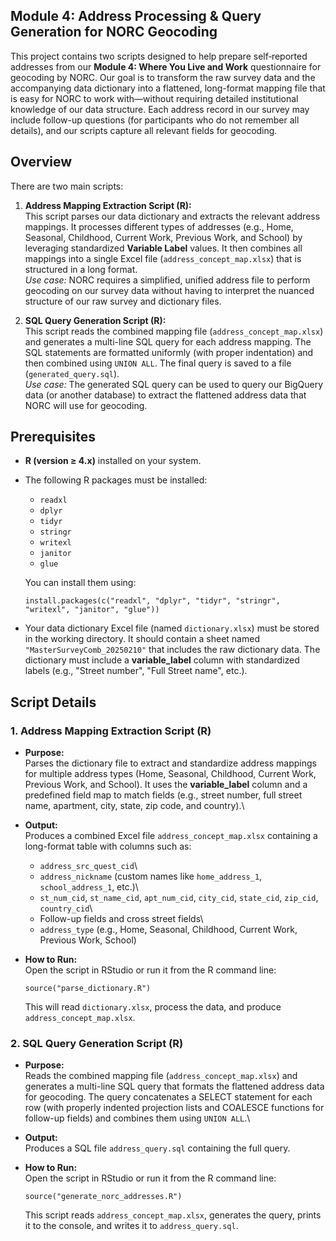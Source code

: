 ## Module 4: Address Processing & Query Generation for NORC Geocoding

This project contains two scripts designed to help prepare self‐reported addresses from our **Module 4: Where You Live and Work** questionnaire for geocoding by NORC. Our goal is to transform the raw survey data and the accompanying data dictionary into a flattened, long-format mapping file that is easy for NORC to work with—without requiring detailed institutional knowledge of our data structure. Each address record in our survey may include follow-up questions (for participants who do not remember all details), and our scripts capture all relevant fields for geocoding.

## Overview

There are two main scripts:

1.  **Address Mapping Extraction Script (R):**\
    This script parses our data dictionary and extracts the relevant address mappings. It processes different types of addresses (e.g., Home, Seasonal, Childhood, Current Work, Previous Work, and School) by leveraging standardized **Variable Label** values. It then combines all mappings into a single Excel file (`address_concept_map.xlsx`) that is structured in a long format.\
    *Use case:* NORC requires a simplified, unified address file to perform geocoding on our survey data without having to interpret the nuanced structure of our raw survey and dictionary files.

2.  **SQL Query Generation Script (R):**\
    This script reads the combined mapping file (`address_concept_map.xlsx`) and generates a multi-line SQL query for each address mapping. The SQL statements are formatted uniformly (with proper indentation) and then combined using `UNION ALL`. The final query is saved to a file (`generated_query.sql`).\
    *Use case:* The generated SQL query can be used to query our BigQuery data (or another database) to extract the flattened address data that NORC will use for geocoding.

## Prerequisites

-   **R (version ≥ 4.x)** installed on your system.

-   The following R packages must be installed:

    -   `readxl`
    -   `dplyr`
    -   `tidyr`
    -   `stringr`
    -   `writexl`
    -   `janitor`
    -   `glue`

    You can install them using:

    ```         
    install.packages(c("readxl", "dplyr", "tidyr", "stringr", "writexl", "janitor", "glue"))
    ```

-   Your data dictionary Excel file (named `dictionary.xlsx`) must be stored in the working directory. It should contain a sheet named `"MasterSurveyComb_20250210"` that includes the raw dictionary data. The dictionary must include a **variable_label** column with standardized labels (e.g., "Street number", "Full Street name", etc.).

## Script Details

### 1. Address Mapping Extraction Script (R)

-   **Purpose:**\
    Parses the dictionary file to extract and standardize address mappings for multiple address types (Home, Seasonal, Childhood, Current Work, Previous Work, and School). It uses the **variable_label** column and a predefined field map to match fields (e.g., street number, full street name, apartment, city, state, zip code, and country).\

-   **Output:**\
    Produces a combined Excel file `address_concept_map.xlsx` containing a long-format table with columns such as:

    -   `address_src_quest_cid`\
    -   `address_nickname` (custom names like `home_address_1`, `school_address_1`, etc.)\
    -   `st_num_cid`, `st_name_cid`, `apt_num_cid`, `city_cid`, `state_cid`, `zip_cid`, `country_cid`\
    -   Follow-up fields and cross street fields\
    -   `address_type` (e.g., Home, Seasonal, Childhood, Current Work, Previous Work, School)

-   **How to Run:**\
    Open the script in RStudio or run it from the R command line:

    ```         
    source("parse_dictionary.R")
    ```

    This will read `dictionary.xlsx`, process the data, and produce `address_concept_map.xlsx`.

### 2. SQL Query Generation Script (R)

-   **Purpose:**\
    Reads the combined mapping file (`address_concept_map.xlsx`) and generates a multi-line SQL query that formats the flattened address data for geocoding. The query concatenates a SELECT statement for each row (with properly indented projection lists and COALESCE functions for follow-up fields) and combines them using `UNION ALL`.\

-   **Output:**\
    Produces a SQL file `address_query.sql` containing the full query.

-   **How to Run:**\
    Open the script in RStudio or run it from the R command line:

    ```         
    source("generate_norc_addresses.R")
    ```

    This script reads `address_concept_map.xlsx`, generates the query, prints it to the console, and writes it to `address_query.sql`.
